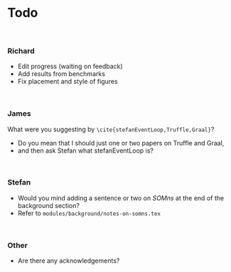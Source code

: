 <br>

Todo
====

<br>

### Richard

- Edit progress (waiting on feedback)
- Add results from benchmarks
- Fix placement and style of figures


<br>

### James

What were you suggesting by `\cite{stefanEventLoop,Truffle,Graal}`? 
  
- Do you mean that I should just one or two papers on Truffle and Graal,
- and then ask Stefan what stefanEventLoop is?


<br>

### Stefan

- Would you mind adding a sentence or two on *SOMns* at the end of the background section?
- Refer to `modules/background/notes-on-somns.tex`


<br>

### Other

- Are there any acknowledgements?


